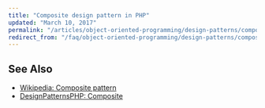 ```yaml
---
title: "Composite design pattern in PHP"
updated: "March 10, 2017"
permalink: "/articles/object-oriented-programming/design-patterns/composite/"
redirect_from: "/faq/object-oriented-programming/design-patterns/composite/"
---
```


## See Also

* [Wikipedia: Composite pattern](https://en.wikipedia.org/wiki/Composite_pattern)
* [DesignPatternsPHP: Composite](http://designpatternsphp.readthedocs.io/en/latest/Structural/Composite/README.html)
